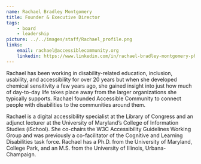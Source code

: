 ```yaml
---
name: Rachael Bradley Montgomery
title: Founder & Executive Director
tags:
    - board
    - leadership
picture: ../../images/staff/Rachael_profile.png
links:
    email: rachael@accessiblecommunity.org
    linkedin: https://www.linkedin.com/in/rachael-bradley-montgomery-ph-d-6847144/
---
```

Rachael has been working in disability-related education, inclusion, usability, and accessibility for over 20 years but when she developed chemical sensitivity a few years ago, she gained insight into just how much of day-to-day life takes place away from the larger organizations she typically supports. Rachael founded Accessible Community to connect people with disabilities to the communities around them.

Rachael is a digital accessibility specialist at the Library of Congress and an adjunct lecturer at the University of Maryland’s College of Information Studies (iSchool). She co-chairs the W3C Accessibility Guidelines Working Group and was previously a co-facilitator of the Cognitive and Learning Disabilities task force. Rachael has a Ph.D. from the University of Maryland, College Park, and an M.S. from the University of Illinois, Urbana-Champaign.
